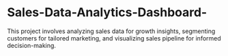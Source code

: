 # Sales-Data-Analytics-Dashboard-
This project involves analyzing sales data for growth insights, segmenting customers for tailored marketing, and visualizing sales pipeline for informed decision-making.
